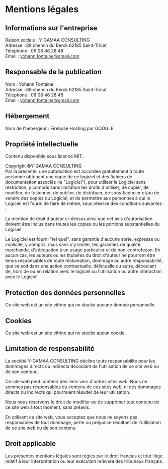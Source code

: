 # Mentions légales

## Informations sur l'entreprise

Raison sociale : Y-GAMAA CONSULTING  
Adresse : 89 chemin du Berck 62185 Saint-Tricat  
Téléphone : 06 08 46 28 48  
Email : yohann.fontaine@gmail.com  

## Responsable de la publication

Nom : Yohann Fontaine  
Adresse : 89 chemin du Berck 62185 Saint-Tricat  
Téléphone : 06 08 46 28 48  
Email : yohann.fontaine@gmail.com    

## Hébergement

Nom de l'hébergeur : Firebase Hosting par GOOGLE  

## Propriété intellectuelle

Contenu disponible sous licence MIT.  

Copyright ©Y-GAMAA CONSULTING  
Par la présente, une autorisation est accordée gratuitement à toute personne obtenant une copie de ce logiciel et des fichiers de documentation associés (le "Logiciel"), pour utiliser le Logiciel sans restriction, y compris sans limitation les droits d'utiliser, de copier, de modifier, de fusionner, de publier, de distribuer, de sous-licencier et/ou de vendre des copies du Logiciel, et de permettre aux personnes à qui le Logiciel est fourni de faire de même, sous réserve des conditions suivantes :

La mention de droit d'auteur ci-dessus ainsi que cet avis d'autorisation doivent être inclus dans toutes les copies ou les portions substantielles du Logiciel.

Le Logiciel est fourni "tel quel", sans garantie d'aucune sorte, expresse ou implicite, y compris, mais sans s'y limiter, les garanties de qualité marchande, d'adéquation à un usage particulier et de non-contrefaçon. En aucun cas, les auteurs ou les titulaires du droit d'auteur ne pourront être tenus responsables de toute réclamation, dommage ou autre responsabilité, que ce soit dans une action contractuelle, délictuelle ou autre, découlant de, hors de ou en relation avec le logiciel ou l'utilisation ou autre interaction avec le Logiciel.

## Protection des données personnelles

Ce site web est un site vitrine qui ne stocke aucune donnée personnelle.  

## Cookies

Ce site web est un site vitrine qui ne stocke aucun cookie.  

## Limitation de responsabilité

La société Y-GAMAA CONSULTING décline toute responsabilité pour les dommages directs ou indirects découlant de l'utilisation de ce site web ou de son contenu.  

Ce site web peut contenir des liens vers d'autres sites web. Nous ne sommes pas responsables du contenu de ces sites web, ni des dommages directs ou indirects qui pourraient résulter de leur utilisation.  

Nous nous réservons le droit de modifier ou de supprimer tout contenu de ce site web à tout moment, sans préavis.  

En utilisant ce site web, vous acceptez que nous ne soyons pas responsables de tout dommage, perte ou préjudice résultant de l'utilisation de ce site web ou de son contenu.  

## Droit applicable

Les présentes mentions légales sont régies par le droit français et tout litige relatif à leur interprétation ou leur exécution relèvera des tribunaux français.